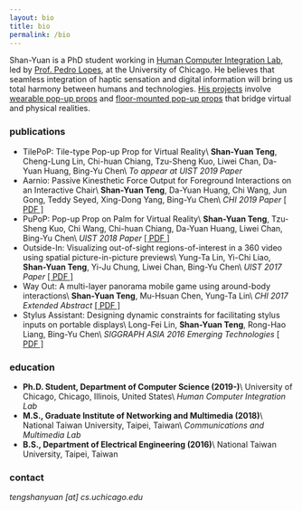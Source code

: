 ```yaml
---
layout: bio
title: bio
permalink: /bio
---
```


Shan-Yuan is a PhD student working in [Human Computer Integration Lab](http://hci.cs.uchicago.edu/), led by [Prof. Pedro Lopes](http://plopes.org), at the University of Chicago. He believes that seamless integration of haptic sensation and digital information will bring us total harmony between humans and technologies. [His projects](/projects/) involve [wearable pop-up props](/projects/pupop) and [floor-mounted pop-up props](/projects/tilepop) that bridge virtual and physical realities.

### publications

* TilePoP: Tile-type Pop-up Prop for Virtual Reality\\
<span class="note">**Shan-Yuan Teng**, Cheng-Lung Lin, Chi-huan Chiang, Tzu-Sheng Kuo, Liwei Chan, Da-Yuan Huang, Bing-Yu Chen\\
_To appear at UIST 2019 Paper_</span>
* Aarnio: Passive Kinesthetic Force Output for Foreground Interactions on an Interactive Chair\\
<span class="note">**Shan-Yuan Teng**, Da-Yuan Huang, Chi Wang, Jun Gong, Teddy Seyed, Xing-Dong Yang, Bing-Yu Chen\\
_CHI 2019 Paper_ [[ PDF ]](/projects/aarnio/aarnio_chi19.pdf)</span>
* PuPoP: Pop-up Prop on Palm for Virtual Reality\\
<span class="note">**Shan-Yuan Teng**, Tzu-Sheng Kuo, Chi Wang, Chi-huan Chiang, Da-Yuan Huang, Liwei Chan, Bing-Yu Chen\\
_UIST 2018 Paper_ [[ PDF ]](/projects/pupop/pupop_uist18.pdf)</span>
* Outside-In: Visualizing out-of-sight regions-of-interest in a 360 video using spatial picture-in-picture previews\\
<span class="note">Yung-Ta Lin, Yi-Chi Liao, **Shan-Yuan Teng**, Yi-Ju Chung, Liwei Chan, Bing-Yu Chen\\
_UIST 2017 Paper_ [[ PDF ]](/projects/outsidein/outsidein_uist_17.pdf)</span>
* Way Out: A multi-layer panorama mobile game using around-body interactions\\
<span class="note">**Shan-Yuan Teng**, Mu-Hsuan Chen, Yung-Ta Lin\\
_CHI 2017 Extended Abstract_ [[ PDF ]](/projects/wayout/wayout_chi_2017_sgc.pdf)</span>
* Stylus Assistant: Designing dynamic constraints for facilitating stylus inputs on portable displays\\
<span class="note">Long-Fei Lin, **Shan-Yuan Teng**, Rong-Hao Liang, Bing-Yu Chen\\
_SIGGRAPH ASIA 2016 Emerging Technologies_ [[ PDF ]](/projects/stylus/SA16SA_v2.pdf)</span>


### education

* **Ph.D. Student, Department of Computer Science (2019-)**\\
University of Chicago, Chicago, Illinois, United States\\
<span class="note">_Human Computer Integration Lab_
* **M.S., Graduate Institute of Networking and Multimedia (2018)**\\
National Taiwan University, Taipei, Taiwan\\
<span class="note">_Communications and Multimedia Lab_
* **B.S., Department of Electrical Engineering (2016)**\\
National Taiwan University, Taipei, Taiwan

### contact

*tengshanyuan [at] cs.uchicago.edu*
